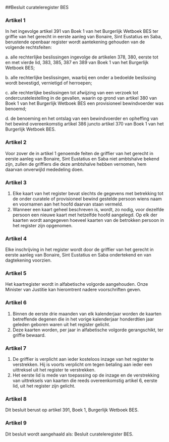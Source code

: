 <meta http-equiv='Content-Type' content='text/html; charset=utf-8' />

##Besluit curateleregister BES

### Artikel  1  

In het ingevolge artikel 391 van Boek 1 van het Burgerlijk Wetboek BES ter griffie van het gerecht in eerste aanleg van Bonaire, Sint Eustatius en Saba, berustende openbaar register wordt aantekening gehouden van de volgende rechtsfeiten: 

a. alle rechterlijke beslissingen ingevolge de artikelen 378, 380, eerste tot en met vierde lid, 383, 385, 387 en 389 van Boek 1 van het Burgerlijk Wetboek BES;  

b. alle rechterlijke beslissingen, waarbij een onder a bedoelde beslissing wordt bevestigd, vernietigd of herroepen;  

c. alle rechterlijke beslissingen tot afwijzing van een verzoek tot ondercuratelestelling in de gevallen, waarin op grond van artikel 380 van Boek 1 van het Burgerlijk Wetboek BES een provisioneel bewindvoerder was benoemd;  

d. de benoeming en het ontslag van een bewindvoerder en opheffing van het bewind overeenkomstig artikel 386 juncto artikel 370 van Boek 1 van het Burgerlijk Wetboek BES.    

### Artikel  2  

Voor zover de in artikel 1 genoemde feiten de griffier van het gerecht in eerste aanleg van Bonaire, Sint Eustatius en Saba niet ambtshalve bekend zijn, zullen de griffiers die deze ambtshalve hebben vernomen, hem daarvan onverwijld mededeling doen.  

### Artikel  3  

1.  Elke kaart van het register bevat slechts de gegevens met betrekking tot de onder curatele of provisioneel bewind gestelde persoon wiens naam en voornamen aan het hoofd daarvan staan vermeld.   
2.  Wanneer een kaart geheel beschreven is, wordt, zo nodig, voor dezelfde persoon een nieuwe kaart met hetzelfde hoofd aangelegd. Op elk der kaarten wordt aangegeven hoeveel kaarten van de betrokken persoon in het register zijn opgenomen.   

### Artikel  4  

Elke inschrijving in het register wordt door de griffier van het gerecht in eerste aanleg van Bonaire, Sint Eustatius en Saba ondertekend en van dagtekening voorzien.  

### Artikel  5  

Het kaartregister wordt in alfabetische volgorde aangehouden. Onze Minister van Justitie kan hieromtrent nadere voorschriften geven.  

### Artikel  6  

1.  Binnen de eerste drie maanden van elk kalenderjaar worden de kaarten betreffende degenen die in het vorige kalenderjaar honderdtien jaar geleden geboren waren uit het register gelicht.   
2.  Deze kaarten worden, per jaar in alfabetische volgorde gerangschikt, ter griffie bewaard.   

### Artikel  7  

1.  De griffier is verplicht aan ieder kosteloos inzage van het register te verstrekken. Hij is voorts verplicht om tegen betaling aan ieder een uittreksel uit het register te verstrekken.   
2.  Het eerste lid is mede van toepassing op de inzage en de verstrekking van uittreksels van kaarten die reeds overeenkomstig artikel 6, eerste lid, uit het register zijn gelicht.   

### Artikel  8  

Dit besluit berust op artikel 391, Boek 1, Burgerlijk Wetboek BES.  

### Artikel  9  

Dit besluit wordt aangehaald als: Besluit curateleregister BES.  
